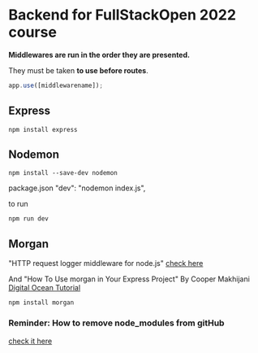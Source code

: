 # Backend for FullStackOpen 2022 course

**Middlewares are run in the order they are presented.**

They must be taken **to use before routes**.

```js
app.use([middlewarename]);
```

## Express

```shell
npm install express
```

## Nodemon

```shell
npm install --save-dev nodemon
```

package.json
"dev": "nodemon index.js",

to run

```shell
npm run dev
```

## Morgan

"HTTP request logger middleware for node.js"
[check here](https://github.com/expressjs/morgan)

And "How To Use morgan in Your Express Project" By Cooper Makhijani
[Digital Ocean Tutorial](https://www.digitalocean.com/community/tutorials/nodejs-getting-started-morgan)

```shell
npm install morgan
```

### Reminder: How to remove node_modules from gitHub

[check it here](https://gist.github.com/lmcneel/45594e550a3403d589bdcaad38138a83)
